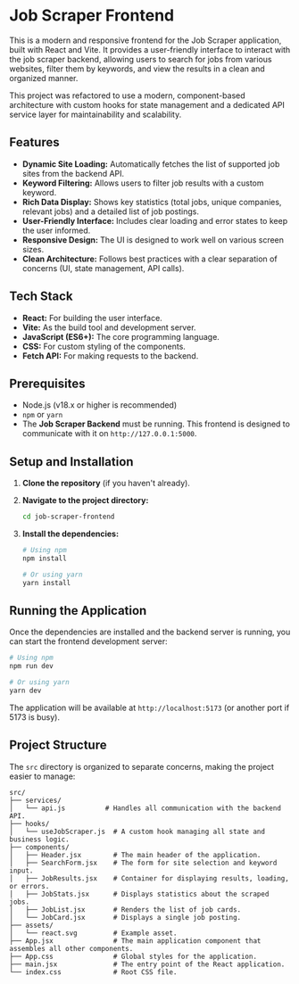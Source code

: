 # Job Scraper Frontend

This is a modern and responsive frontend for the Job Scraper application, built with React and Vite. It provides a user-friendly interface to interact with the job scraper backend, allowing users to search for jobs from various websites, filter them by keywords, and view the results in a clean and organized manner.

This project was refactored to use a modern, component-based architecture with custom hooks for state management and a dedicated API service layer for maintainability and scalability.

## Features

-   **Dynamic Site Loading:** Automatically fetches the list of supported job sites from the backend API.
-   **Keyword Filtering:** Allows users to filter job results with a custom keyword.
-   **Rich Data Display:** Shows key statistics (total jobs, unique companies, relevant jobs) and a detailed list of job postings.
-   **User-Friendly Interface:** Includes clear loading and error states to keep the user informed.
-   **Responsive Design:** The UI is designed to work well on various screen sizes.
-   **Clean Architecture:** Follows best practices with a clear separation of concerns (UI, state management, API calls).

## Tech Stack

-   **React:** For building the user interface.
-   **Vite:** As the build tool and development server.
-   **JavaScript (ES6+):** The core programming language.
-   **CSS:** For custom styling of the components.
-   **Fetch API:** For making requests to the backend.

## Prerequisites

-   Node.js (v18.x or higher is recommended)
-   `npm` or `yarn`
-   The **Job Scraper Backend** must be running. This frontend is designed to communicate with it on `http://127.0.0.1:5000`.

## Setup and Installation

1.  **Clone the repository** (if you haven't already).

2.  **Navigate to the project directory:**
    ```bash
    cd job-scraper-frontend
    ```

3.  **Install the dependencies:**
    ```bash
    # Using npm
    npm install

    # Or using yarn
    yarn install
    ```

## Running the Application

Once the dependencies are installed and the backend server is running, you can start the frontend development server:

```bash
# Using npm
npm run dev

# Or using yarn
yarn dev
```

The application will be available at `http://localhost:5173` (or another port if 5173 is busy).

## Project Structure

The `src` directory is organized to separate concerns, making the project easier to manage:

```
src/
├── services/
│   └── api.js          # Handles all communication with the backend API.
├── hooks/
│   └── useJobScraper.js  # A custom hook managing all state and business logic.
├── components/
│   ├── Header.jsx        # The main header of the application.
│   ├── SearchForm.jsx    # The form for site selection and keyword input.
│   ├── JobResults.jsx    # Container for displaying results, loading, or errors.
│   ├── JobStats.jsx      # Displays statistics about the scraped jobs.
│   ├── JobList.jsx       # Renders the list of job cards.
│   └── JobCard.jsx       # Displays a single job posting.
├── assets/
│   └── react.svg         # Example asset.
├── App.jsx               # The main application component that assembles all other components.
├── App.css               # Global styles for the application.
├── main.jsx              # The entry point of the React application.
└── index.css             # Root CSS file.
```
